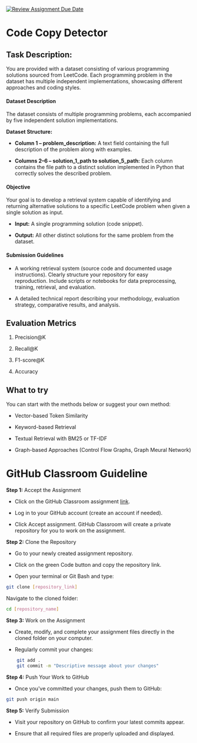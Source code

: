 [![Review Assignment Due Date](https://classroom.github.com/assets/deadline-readme-button-22041afd0340ce965d47ae6ef1cefeee28c7c493a6346c4f15d667ab976d596c.svg)](https://classroom.github.com/a/BDrNFAy8)
# **Code Copy Detector**

## **Task Description:**

You are provided with a dataset consisting of various programming solutions sourced from LeetCode. Each programming problem in the dataset has multiple independent implementations, showcasing different approaches and coding styles.

#### **Dataset Description**

The dataset consists of multiple programming problems, each accompanied by five independent solution implementations.

**Dataset Structure:**

*   **Column 1 – problem\_description:** A text field containing the full description of the problem along with examples.
    
*   **Columns 2–6 – solution\_1\_path to solution\_5\_path:** Each column contains the file path to a distinct solution implemented in Python that correctly solves the described problem.
    

#### **Objective**

Your goal is to develop a retrieval system capable of identifying and returning alternative solutions to a specific LeetCode problem when given a single solution as input.

*   **Input:** A single programming solution (code snippet).
    
*   **Output:** All other distinct solutions for the same problem from the dataset.
    

#### **Submission Guidelines**

*   A working retrieval system (source code and documented usage instructions). Clearly structure your repository for easy reproduction. Include scripts or notebooks for data preprocessing, training, retrieval, and evaluation.
    
*   A detailed technical report describing your methodology, evaluation strategy, comparative results, and analysis.

## Evaluation Metrics
1. Precision@K
   
2. Recall@K

3. F1-score@K
   
4. Accuracy

## What to try

You can start with the methods below or suggest your own method:

* Vector-based Token Similarity

* Keyword-based Retrieval

* Textual Retrieval with BM25 or TF-IDF

* Graph-based Approaches (Control Flow Graphs, Graph Meural Network)


# GitHub Classroom Guideline

**Step 1:** Accept the Assignment

* Click on the GitHub Classroom assignment [link](https://classroom.github.com/a/BDrNFAy8).

* Log in to your GitHub account (create an account if needed).

* Click Accept assignment. GitHub Classroom will create a private repository for you to work on the assignment.

**Step 2:** Clone the Repository

* Go to your newly created assignment repository.

* Click on the green Code button and copy the repository link.

* Open your terminal or Git Bash and type:
```bash
git clone [repository_link]
```
Navigate to the cloned folder:
```bash
cd [repository_name]
```
**Step 3:** Work on the Assignment

* Create, modify, and complete your assignment files directly in the cloned folder on your computer.

* Regularly commit your changes:

```bash
    git add .
    git commit -m "Descriptive message about your changes"
```
**Step 4:** Push Your Work to GitHub

* Once you've committed your changes, push them to GitHub:
```bash
git push origin main
```
**Step 5:** Verify Submission

* Visit your repository on GitHub to confirm your latest commits appear.

* Ensure that all required files are properly uploaded and displayed.
